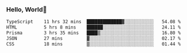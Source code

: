 
### Hello, World🐤

<!--START_SECTION:waka-->

```txt
TypeScript    11 hrs 32 mins  █████████████▓░░░░░░░░░░░   54.08 %
HTML          5 hrs 8 mins    ██████░░░░░░░░░░░░░░░░░░░   24.11 %
Prisma        3 hrs 35 mins   ████▒░░░░░░░░░░░░░░░░░░░░   16.80 %
JSON          27 mins         ▓░░░░░░░░░░░░░░░░░░░░░░░░   02.17 %
CSS           18 mins         ▒░░░░░░░░░░░░░░░░░░░░░░░░   01.44 %
```

<!--END_SECTION:waka-->
